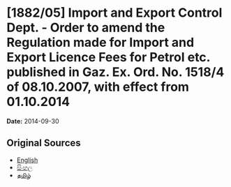 # [1882/05] Import and Export Control Dept. - Order to amend the Regulation made for Import and Export Licence Fees for Petrol etc. published in Gaz. Ex. Ord. No. 1518/4 of 08.10.2007, with effect from 01.10.2014

**Date:** 2014-09-30

## Original Sources

- [English](https://documents.gov.lk/view/extra-gazettes/2014/9/1882-05_E.pdf)
- [සිංහල](https://documents.gov.lk/view/extra-gazettes/2014/9/1882-05_S.pdf)
- [தமிழ்](https://documents.gov.lk/view/extra-gazettes/2014/9/1882-05_T.pdf)
